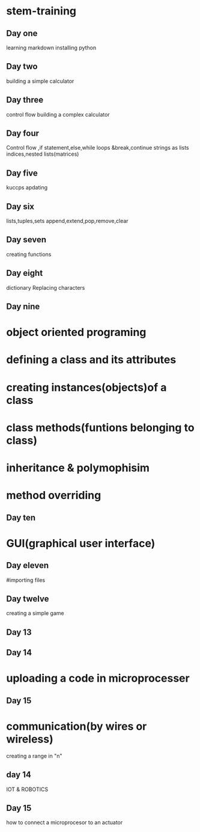 # stem-training
## Day one
learning markdown
installing python
## Day two
building a simple calculator
## Day three
control flow
building a complex calculator
## Day four
Control flow ,if statement,else,while loops &break,continue strings as lists indices,nested lists(matrices)
## Day five
kuccps apdating
## Day six
lists,tuples,sets
append,extend,pop,remove,clear
## Day seven
creating functions
## Day eight
dictionary
Replacing characters
## Day nine
# object oriented programing 
# defining a class and its attributes
# creating instances(objects)of a class
# class methods(funtions belonging to class)
# inheritance & polymophisim
# method overriding
## Day ten
# GUI(graphical user interface)
## Day eleven
#importing files
## Day twelve
creating a simple game
## Day 13


## Day 14
# uploading a code in microprocesser
## Day 15
# communication(by wires or wireless)

creating a range in "n"
## day 14
IOT & ROBOTICS
## Day 15
how to connect a microprocesor to an actuator



